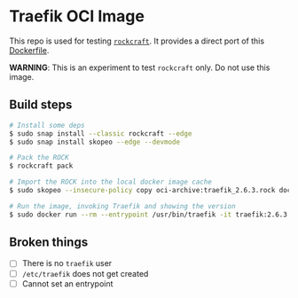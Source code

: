 # Traefik OCI Image

This repo is used for testing [`rockcraft`](https://github.com/canonical/rockcraft). It provides a direct port of this [Dockerfile](https://github.com/jnsgruk/traefik-oci-image/blob/main/Dockerfile).

**WARNING**: This is an experiment to test `rockcraft` only. Do not use this image.

## Build steps

```bash
# Install some deps
$ sudo snap install --classic rockcraft --edge
$ sudo snap install skopeo --edge --devmode

# Pack the ROCK
$ rockcraft pack

# Import the ROCK into the local docker image cache
$ sudo skopeo --insecure-policy copy oci-archive:traefik_2.6.3.rock docker-daemon:traefik:2.6.3

# Run the image, invoking Traefik and showing the version
$ sudo docker run --rm --entrypoint /usr/bin/traefik -it traefik:2.6.3 version
```

## Broken things

- [ ] There is no `traefik` user
- [ ] `/etc/traefik` does not get created
- [ ] Cannot set an entrypoint
